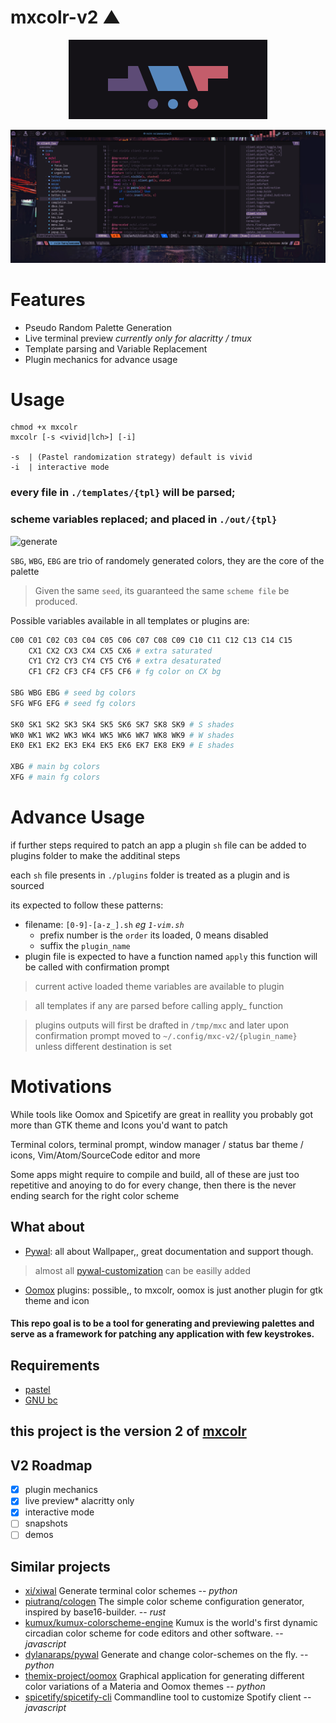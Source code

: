 # mxcolr-v2 ▲

<p align="center">
  <img src="./assets/2022-01-29-163127_318x127_scrot.png">
</p>
<p align="center">
  <img src="./assets/2022-01-29-190221_2560x1080_scrot.png">
</p>

Features
========
- Pseudo Random Palette Generation
- Live terminal preview _currently only for alacritty / tmux_
- Template parsing and Variable Replacement
- Plugin mechanics for advance usage

Usage
=====
    chmod +x mxcolr
    mxcolr [-s <vivid|lch>] [-i]

    -s  | (Pastel randomization strategy) default is vivid
    -i  | interactive mode

### every file in `./templates/{tpl}` will be parsed;
### scheme variables replaced; and placed in `./out/{tpl}`

![generate](https://github.com/metaory/mxcolr-v2/wiki/assets/gifcast_220324095716.gif)


`SBG`, `WBG`, `EBG` are trio of randomely generated colors, they are the core of the palette
> Given the same `seed`, its guaranteed the same `scheme file` be produced.

Possible variables available in all templates or plugins are:
```bash
C00 C01 C02 C03 C04 C05 C06 C07 C08 C09 C10 C11 C12 C13 C14 C15
    CX1 CX2 CX3 CX4 CX5 CX6 # extra saturated
    CY1 CY2 CY3 CY4 CY5 CY6 # extra desaturated
    CF1 CF2 CF3 CF4 CF5 CF6 # fg color on CX bg

SBG WBG EBG # seed bg colors
SFG WFG EFG # seed fg colors

SK0 SK1 SK2 SK3 SK4 SK5 SK6 SK7 SK8 SK9 # S shades
WK0 WK1 WK2 WK3 WK4 WK5 WK6 WK7 WK8 WK9 # W shades
EK0 EK1 EK2 EK3 EK4 EK5 EK6 EK7 EK8 EK9 # E shades

XBG # main bg colors
XFG # main fg colors
```
Advance Usage
=============
if further steps required to patch an app a plugin `sh` file can be added to plugins folder to make the additinal steps

each `sh` file presents in `./plugins` folder is treated as a plugin and is sourced

its expected to follow these patterns:
* filename: `[0-9]-[a-z_].sh` _eg `1-vim.sh`_
  * prefix number is the `order` its loaded, 0 means disabled
  * suffix the `plugin_name`
* plugin file is expected to have a function named `apply`
  this function will be called with confirmation prompt

> current active loaded theme variables are available to plugin

> all templates if any are parsed before calling apply_ function

> plugins outputs will first be drafted in `/tmp/mxc` and later upon confirmation prompt moved to `~/.config/mxc-v2/{plugin_name}`
unless different destination is set


Motivations
===========
While tools like Oomox and Spicetify are great in reallity you probably got more than GTK theme and Icons you'd want to patch

Terminal colors, terminal prompt, window manager / status bar theme / icons, Vim/Atom/SourceCode editor and more

Some apps might require to compile and build, all of these are just too repetitive and anoying to do for every change, then there is the never ending search for the right color scheme

What about
----------
- [Pywal](https://github.com/dylanaraps/pywal): all about Wallpaper,, great documentation and support though.
> almost all [pywal-customization](https://github.com/dylanaraps/pywal/wiki/customization) can be easilly added
- [Oomox](https://github.com/themix-project/oomox) plugins: possible,, to mxcolr, oomox is just another plugin for gtk theme and icon

#### This repo goal is to be a tool for generating and previewing palettes and serve as a framework for patching any application with few keystrokes.


Requirements
------------
- [pastel](https://github.com/sharkdp/pastel)
- [GNU bc](https://www.gnu.org/software/bc)

## this project is the version 2 of [mxcolr](https://github.com/metaory/mxcolr)

## V2 Roadmap
- [X] plugin mechanics
- [X] live preview* alacritty only
- [X] interactive mode
- [ ] snapshots
- [ ] demos

## Similar projects
- [xi/xiwal](https://github.com/xi/xiwal) Generate terminal color schemes -- _python_
- [piutranq/cologen](https://github.com/piutranq/cologen) The simple color scheme configuration generator, inspired by base16-builder. -- _rust_
- [kumux/kumux-colorscheme-engine](https://github.com/kumux/kumux-colorscheme-engine) Kumux is the world's first dynamic circadian color scheme for code editors and other software. -- _javascript_
- [dylanaraps/pywal](https://github.com/dylanaraps/pywal) Generate and change color-schemes on the fly. -- _python_
- [themix-project/oomox](https://github.com/themix-project/oomox) Graphical application for generating different color variations of a Materia and Oomox themes -- _python_
- [spicetify/spicetify-cli](https://github.com/spicetify/spicetify-cli) Commandline tool to customize Spotify client -- _javascript_
